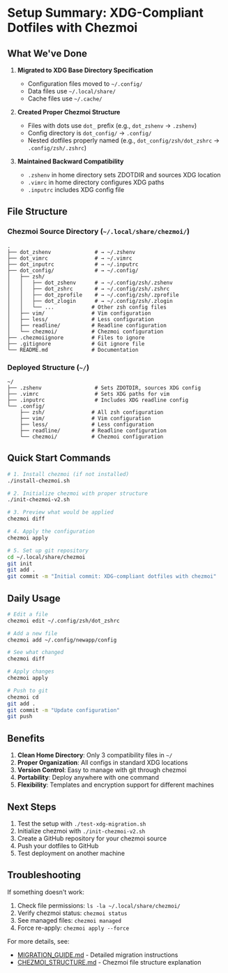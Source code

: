 # Setup Summary: XDG-Compliant Dotfiles with Chezmoi

## What We've Done

1. **Migrated to XDG Base Directory Specification**
   - Configuration files moved to `~/.config/`
   - Data files use `~/.local/share/`
   - Cache files use `~/.cache/`

2. **Created Proper Chezmoi Structure**
   - Files with dots use `dot_` prefix (e.g., `dot_zshenv` → `.zshenv`)
   - Config directory is `dot_config/` → `.config/`
   - Nested dotfiles properly named (e.g., `dot_config/zsh/dot_zshrc` → `.config/zsh/.zshrc`)

3. **Maintained Backward Compatibility**
   - `.zshenv` in home directory sets ZDOTDIR and sources XDG location
   - `.vimrc` in home directory configures XDG paths
   - `.inputrc` includes XDG config file

## File Structure

### Chezmoi Source Directory (`~/.local/share/chezmoi/`)
```
.
├── dot_zshenv              # → ~/.zshenv
├── dot_vimrc               # → ~/.vimrc
├── dot_inputrc             # → ~/.inputrc
├── dot_config/             # → ~/.config/
│   ├── zsh/
│   │   ├── dot_zshenv      # → ~/.config/zsh/.zshenv
│   │   ├── dot_zshrc       # → ~/.config/zsh/.zshrc
│   │   ├── dot_zprofile    # → ~/.config/zsh/.zprofile
│   │   ├── dot_zlogin      # → ~/.config/zsh/.zlogin
│   │   └── ...            # Other zsh config files
│   ├── vim/               # Vim configuration
│   ├── less/              # Less configuration
│   ├── readline/          # Readline configuration
│   └── chezmoi/           # Chezmoi configuration
├── .chezmoiignore         # Files to ignore
├── .gitignore             # Git ignore file
└── README.md              # Documentation
```

### Deployed Structure (`~/`)
```
~/
├── .zshenv                 # Sets ZDOTDIR, sources XDG config
├── .vimrc                  # Sets XDG paths for vim
├── .inputrc                # Includes XDG readline config
└── .config/
    ├── zsh/               # All zsh configuration
    ├── vim/               # Vim configuration
    ├── less/              # Less configuration
    ├── readline/          # Readline configuration
    └── chezmoi/           # Chezmoi configuration
```

## Quick Start Commands

```bash
# 1. Install chezmoi (if not installed)
./install-chezmoi.sh

# 2. Initialize chezmoi with proper structure
./init-chezmoi-v2.sh

# 3. Preview what would be applied
chezmoi diff

# 4. Apply the configuration
chezmoi apply

# 5. Set up git repository
cd ~/.local/share/chezmoi
git init
git add .
git commit -m "Initial commit: XDG-compliant dotfiles with chezmoi"
```

## Daily Usage

```bash
# Edit a file
chezmoi edit ~/.config/zsh/dot_zshrc

# Add a new file
chezmoi add ~/.config/newapp/config

# See what changed
chezmoi diff

# Apply changes
chezmoi apply

# Push to git
chezmoi cd
git add .
git commit -m "Update configuration"
git push
```

## Benefits

1. **Clean Home Directory**: Only 3 compatibility files in `~/`
2. **Proper Organization**: All configs in standard XDG locations
3. **Version Control**: Easy to manage with git through chezmoi
4. **Portability**: Deploy anywhere with one command
5. **Flexibility**: Templates and encryption support for different machines

## Next Steps

1. Test the setup with `./test-xdg-migration.sh`
2. Initialize chezmoi with `./init-chezmoi-v2.sh`
3. Create a GitHub repository for your chezmoi source
4. Push your dotfiles to GitHub
5. Test deployment on another machine

## Troubleshooting

If something doesn't work:

1. Check file permissions: `ls -la ~/.local/share/chezmoi/`
2. Verify chezmoi status: `chezmoi status`
3. See managed files: `chezmoi managed`
4. Force re-apply: `chezmoi apply --force`

For more details, see:
- [MIGRATION_GUIDE.md](MIGRATION_GUIDE.md) - Detailed migration instructions
- [CHEZMOI_STRUCTURE.md](CHEZMOI_STRUCTURE.md) - Chezmoi file structure explanation